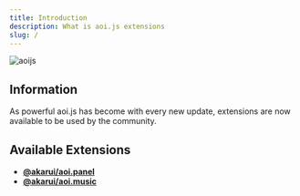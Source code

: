 ```yaml
---
title: Introduction
description: What is aoi.js extensions 
slug: /
---
```


![aoijs](https://aoi.js.org/assets/images/aoijs-new.png)

## Information

As powerful aoi.js has become with every new update, extensions are now available to be used by the community.

## Available Extensions

- **[@akarui/aoi.panel](./panel/introduction.md)**
- **[@akarui/aoi.music](./music/introduction.md)**